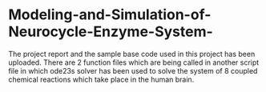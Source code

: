 # Modeling-and-Simulation-of-Neurocycle-Enzyme-System-
The project report and the sample base code used in this project has been uploaded. There are 2 function files which are being called in another script file in which ode23s solver has been used to solve the system of 8 coupled chemical reactions which take place in the human brain.
